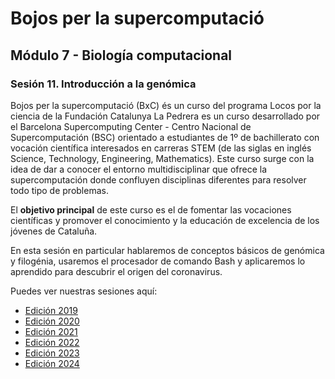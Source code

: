 # Bojos per la supercomputació 
## Módulo 7 - Biología computacional
### Sesión 11. Introducción a la genómica

Bojos per la supercomputació (BxC) és un curso del programa Locos por la ciencia de la Fundación Catalunya La Pedrera es un curso desarrollado por el Barcelona Supercomputing Center - Centro Nacional de Supercomputación (BSC) 
orientado a estudiantes de 1º de bachillerato con vocación científica interesados en carreras STEM (de las siglas en inglés Science, Technology, Engineering, Mathematics). 
Este curso surge con la idea de dar a conocer el entorno multidisciplinar que ofrece la supercomputación donde confluyen disciplinas diferentes para resolver todo tipo de problemas. 

El **objetivo principal** de este curso es el de fomentar las vocaciones científicas y promover el conocimiento y la educación de excelencia de los jóvenes de Cataluña.

En esta sesión en particular hablaremos de conceptos básicos de genómica y filogénia, usaremos el procesador de comando Bash y aplicaremos lo aprendido para descubrir el origen del coronavirus.

Puedes ver nuestras sesiones aquí:

- [Edición 2019](2019)
- [Edición 2020](2020)
- [Edición 2021](2021)
- [Edición 2022](2022)
- [Edición 2023](2023)
- [Edición 2024](2024)

